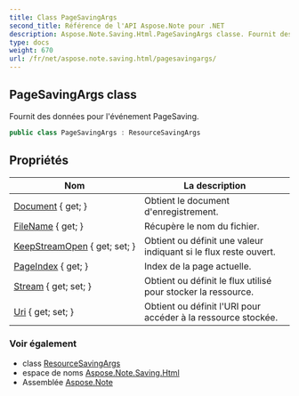 ```yaml
---
title: Class PageSavingArgs
second_title: Référence de l'API Aspose.Note pour .NET
description: Aspose.Note.Saving.Html.PageSavingArgs classe. Fournit des données pour lévénement PageSaving.
type: docs
weight: 670
url: /fr/net/aspose.note.saving.html/pagesavingargs/
---
```

## PageSavingArgs class

Fournit des données pour l'événement PageSaving.

```csharp
public class PageSavingArgs : ResourceSavingArgs
```

## Propriétés

| Nom | La description |
| --- | --- |
| [Document](../../aspose.note.saving.html/resourcesavingargs/document/) { get; } | Obtient le document d'enregistrement. |
| [FileName](../../aspose.note.saving.html/resourcesavingargs/filename/) { get; } | Récupère le nom du fichier. |
| [KeepStreamOpen](../../aspose.note.saving.html/resourcesavingargs/keepstreamopen/) { get; set; } | Obtient ou définit une valeur indiquant si le flux reste ouvert. |
| [PageIndex](../../aspose.note.saving.html/pagesavingargs/pageindex/) { get; } | Index de la page actuelle. |
| [Stream](../../aspose.note.saving.html/resourcesavingargs/stream/) { get; set; } | Obtient ou définit le flux utilisé pour stocker la ressource. |
| [Uri](../../aspose.note.saving.html/resourcesavingargs/uri/) { get; set; } | Obtient ou définit l'URI pour accéder à la ressource stockée. |

### Voir également

* class [ResourceSavingArgs](../resourcesavingargs/)
* espace de noms [Aspose.Note.Saving.Html](../../aspose.note.saving.html/)
* Assemblée [Aspose.Note](../../)


